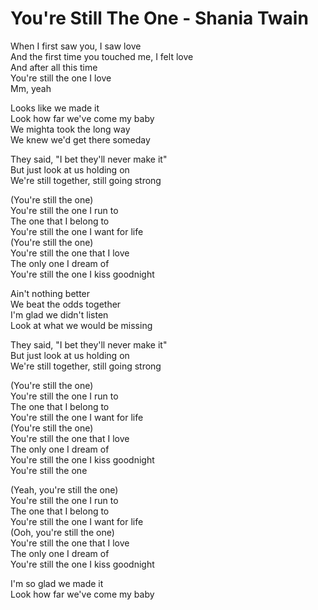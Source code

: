 # You're Still The One - Shania Twain

When I first saw you, I saw love\
And the first time you touched me, I felt love\
And after all this time\
You're still the one I love\
Mm, yeah

Looks like we made it\
Look how far we've come my baby\
We mighta took the long way\
We knew we'd get there someday

They said, "I bet they'll never make it"\
But just look at us holding on\
We're still together, still going strong

(You're still the one)\
You're still the one I run to\
The one that I belong to\
You're still the one I want for life\
(You're still the one)\
You're still the one that I love\
The only one I dream of\
You're still the one I kiss goodnight

Ain't nothing better\
We beat the odds together\
I'm glad we didn't listen\
Look at what we would be missing

They said, "I bet they'll never make it"\
But just look at us holding on\
We're still together, still going strong

(You're still the one)\
You're still the one I run to\
The one that I belong to\
You're still the one I want for life\
(You're still the one)\
You're still the one that I love\
The only one I dream of\
You're still the one I kiss goodnight\
You're still the one

(Yeah, you're still the one)\
You're still the one I run to\
The one that I belong to\
You're still the one I want for life\
(Ooh, you're still the one)\
You're still the one that I love\
The only one I dream of\
You're still the one I kiss goodnight

I'm so glad we made it\
Look how far we've come my baby